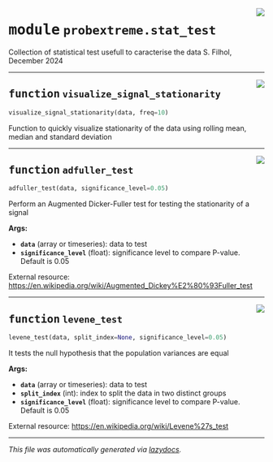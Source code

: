 <!-- markdownlint-disable -->

<a href="../../probextreme/stat_test.py#L0"><img align="right" style="float:right;" src="https://img.shields.io/badge/-source-cccccc?style=flat-square"></a>

# <kbd>module</kbd> `probextreme.stat_test`
Collection of statistical test usefull to caracterise the data S. Filhol, December 2024 


---

<a href="../../probextreme/stat_test.py#L11"><img align="right" style="float:right;" src="https://img.shields.io/badge/-source-cccccc?style=flat-square"></a>

## <kbd>function</kbd> `visualize_signal_stationarity`

```python
visualize_signal_stationarity(data, freq=10)
```

Function to quickly visualize stationarity of the data using rolling mean, median and standard deviation 


---

<a href="../../probextreme/stat_test.py#L34"><img align="right" style="float:right;" src="https://img.shields.io/badge/-source-cccccc?style=flat-square"></a>

## <kbd>function</kbd> `adfuller_test`

```python
adfuller_test(data, significance_level=0.05)
```

Perform an Augmented Dicker-Fuller test for testing the stationarity of a signal 



**Args:**
 
 - <b>`data`</b> (array or timeseries):  data to test 
 - <b>`significance_level`</b> (float):  significance level to compare P-value. Default is 0.05 

External resource: https://en.wikipedia.org/wiki/Augmented_Dickey%E2%80%93Fuller_test 


---

<a href="../../probextreme/stat_test.py#L63"><img align="right" style="float:right;" src="https://img.shields.io/badge/-source-cccccc?style=flat-square"></a>

## <kbd>function</kbd> `levene_test`

```python
levene_test(data, split_index=None, significance_level=0.05)
```

It tests the null hypothesis that the population variances are equal 



**Args:**
 
 - <b>`data`</b> (array or timeseries):  data to test 
 - <b>`split_index`</b> (int):  index to split the data in two distinct groups 
 - <b>`significance_level`</b> (float):  significance level to compare P-value. Default is 0.05 

External resource: https://en.wikipedia.org/wiki/Levene%27s_test 




---

_This file was automatically generated via [lazydocs](https://github.com/ml-tooling/lazydocs)._
